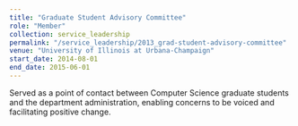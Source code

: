 ```yaml
---
title: "Graduate Student Advisory Committee"
role: "Member"
collection: service_leadership
permalink: "/service_leadership/2013_grad-student-advisory-committee"
venue: "University of Illinois at Urbana-Champaign"
start_date: 2014-08-01
end_date: 2015-06-01
---
```


Served as a point of contact between Computer Science graduate students and the department 
administration, enabling concerns to be voiced and facilitating positive change. 
